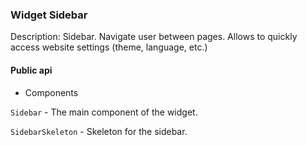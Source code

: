 ### Widget Sidebar

Description: Sidebar. Navigate user between pages. Allows to quickly access website settings (theme, language, etc.)

#### Public api

- Components

`Sidebar` - The main component of the widget.

`SidebarSkeleton` - Skeleton for the sidebar.

